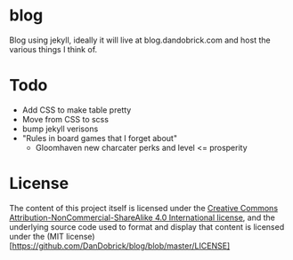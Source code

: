 # blog
Blog using jekyll, ideally it will live at blog.dandobrick.com and host the various things I think of.

# Todo
- Add CSS to make table pretty
- Move from CSS to scss
- bump jekyll verisons
- "Rules in board games that I forget about"
  - Gloomhaven new charcater perks and level <= prosperity

# License
The content of this project itself is licensed under the [Creative Commons Attribution-NonCommercial-ShareAlike 4.0 International license](https://creativecommons.org/licenses/by-nc-sa/4.0/legalcode), and the underlying source code used to format and display that content is licensed under the (MIT license)[https://github.com/DanDobrick/blog/blob/master/LICENSE]
